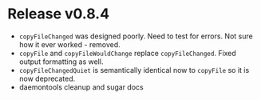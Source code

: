 # Release v0.8.4

- `copyFileChanged` was designed poorly. Need to test for errors. Not sure how it ever worked - removed.
- `copyFile` and `copyFileWouldChange` replace `copyFileChanged`. Fixed output formatting as well. 
- `copyFileChangedQuiet` is semantically identical now to `copyFile` so it is now deprecated.
- daemontools cleanup and sugar docs
